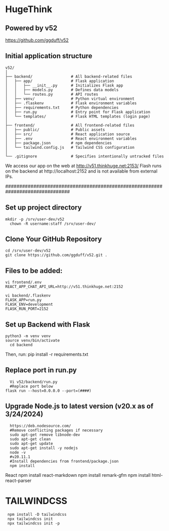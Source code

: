 # HugeThink
## Powered by v52

https://github.com/ggduff/v52

## Initial application structure

    v52/
    │
    ├── backend/                 # All backend-related files
    │   ├── app/                 # Flask application
    │   │   ├── __init__.py      # Initializes Flask app
    │   │   ├── models.py        # Defines data models
    │   │   └── routes.py        # API routes
    │   ├── venv/                # Python virtual environment
    │   ├── .flaskenv            # Flask environment variables
    │   ├── requirements.txt     # Python dependencies
    │   ├── run.py               # Entry point for Flask application
    │   └── templates/           # Flask HTML templates (login page)
    │
    ├── frontend/                # All frontend-related files
    │   ├── public/              # Public assets
    │   ├── src/                 # React application source
    │   ├── .env                 # React environment variables
    │   ├── package.json         # npm dependencies
    │   └── tailwind.config.js   # Tailwind CSS configuration
    │
    └── .gitignore               # Specifies intentionally untracked files

We access our app on the web at http://v51.thinkhuge.net:2153/
Flash runs on the backend at http://localhost:2152 and is not available from external IPs.

###############################################################################
## Set up project directory
	mkdir -p /srv/user-dev/v52
      chown -R username:staff /srv/user-dev/
## Clone Your GitHub Repository
	cd /srv/user-dev/v52
	git clone https://github.com/ggduff/v52.git .

## Files to be added:
    vi frontend/.env
    REACT_APP_CHAT_API_URL=http://v51.thinkhuge.net:2152

    vi backend/.flaskenv
    FLASK_APP=run.py
    FLASK_ENV=development
    FLASK_RUN_PORT=2152

## Set up Backend with Flask
	python3 -m venv venv
	source venv/bin/activate
      cd backend

Then, run:
	pip install -r requirements.txt


## Replace port in run.py
      Vi v52/backend/run.py
      #Replace port below
	flask run --host=0.0.0.0 --port=(####)


## Upgrade Node.js to latest version (v20.x as of 3/24/2024)
      https://deb.nodesource.com/
      #Remove conflicting packages if necessary
      sudo apt-get remove libnode-dev
      sudo apt-get clean
      sudo apt-get update
      sudo apt-get install -y nodejs
      node -v
      #v20.11.1
      #Install dependencies from frontend/package.json
      npm install

React
	npm install react-markdown
	npm install remark-gfm
	npm install html-react-parser

# TAILWINDCSS
     npm install -D tailwindcss
     npx tailwindcss init
     npx tailwindcss init -p